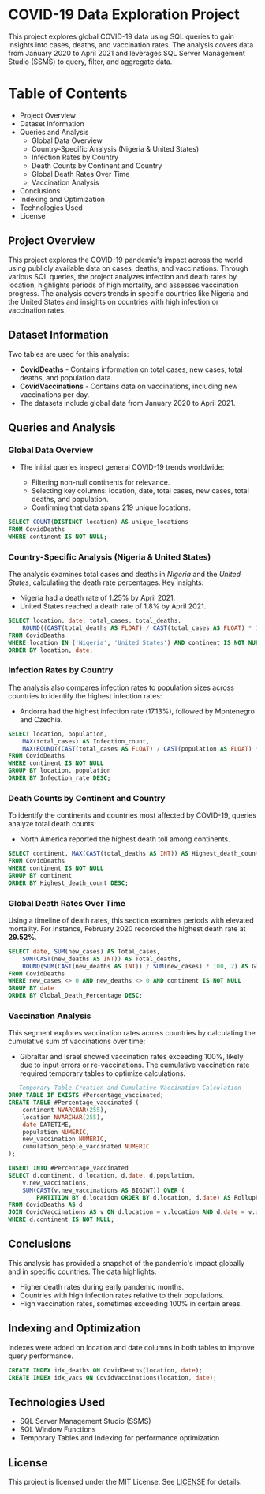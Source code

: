 # COVID-19 Data Exploration Project

This project explores global COVID-19 data using SQL queries to gain insights into cases, deaths, and vaccination rates. The analysis covers data from January 2020 to April 2021 and leverages SQL Server Management Studio (SSMS) to query, filter, and aggregate data.

# Table of Contents
- Project Overview
- Dataset Information
- Queries and Analysis
   - Global Data Overview
   - Country-Specific Analysis (Nigeria & United States)
   - Infection Rates by Country
   - Death Counts by Continent and Country
   - Global Death Rates Over Time
   - Vaccination Analysis
- Conclusions
- Indexing and Optimization
- Technologies Used
- License

## Project Overview
This project explores the COVID-19 pandemic's impact across the world using publicly available data on cases, deaths, and vaccinations. Through various SQL queries, the project analyzes infection and death rates by location, highlights periods of high mortality, and assesses vaccination progress. The analysis covers trends in specific countries like Nigeria and the United States and insights on countries with high infection or vaccination rates.

## Dataset Information
Two tables are used for this analysis:

- **CovidDeaths** - Contains information on total cases, new cases, total deaths, and population data.
- **CovidVaccinations** - Contains data on vaccinations, including new vaccinations per day.
- The datasets include global data from January 2020 to April 2021.

## Queries and Analysis
### Global Data Overview
- The initial queries inspect general COVID-19 trends worldwide:

   - Filtering non-null continents for relevance.
   - Selecting key columns: location, date, total cases, new cases, total deaths, and population.
   - Confirming that data spans 219 unique locations.
     
```sql
SELECT COUNT(DISTINCT location) AS unique_locations
FROM CovidDeaths
WHERE continent IS NOT NULL;
```


### Country-Specific Analysis (Nigeria & United States)

The analysis examines total cases and deaths in *Nigeria* and the *United States*, calculating the death rate percentages. Key insights:
- Nigeria had a death rate of 1.25% by April 2021.
- United States reached a death rate of 1.8% by April 2021.
  
```sql
SELECT location, date, total_cases, total_deaths,
    ROUND((CAST(total_deaths AS FLOAT) / CAST(total_cases AS FLOAT) * 100), 2) AS DeathPercentage
FROM CovidDeaths
WHERE location IN ('Nigeria', 'United States') AND continent IS NOT NULL
ORDER BY location, date;
```


### Infection Rates by Country

The analysis also compares infection rates to population sizes across countries to identify the highest infection rates:
- Andorra had the highest infection rate (17.13%), followed by Montenegro and Czechia.
  
```sql
SELECT location, population,
    MAX(total_cases) AS Infection_count,
    MAX(ROUND((CAST(total_cases AS FLOAT) / CAST(population AS FLOAT) * 100), 2)) AS Infection_rate
FROM CovidDeaths
WHERE continent IS NOT NULL
GROUP BY location, population
ORDER BY Infection_rate DESC;
```

### Death Counts by Continent and Country
To identify the continents and countries most affected by COVID-19, queries analyze total death counts:
- North America reported the highest death toll among continents.
  
```sql
SELECT continent, MAX(CAST(total_deaths AS INT)) AS Highest_death_count
FROM CovidDeaths
WHERE continent IS NOT NULL
GROUP BY continent
ORDER BY Highest_death_count DESC;
```

### Global Death Rates Over Time
Using a timeline of death rates, this section examines periods with elevated mortality. For instance, February 2020 recorded the highest death rate at **29.52%**.

```sql
SELECT date, SUM(new_cases) AS Total_cases,
    SUM(CAST(new_deaths AS INT)) AS Total_deaths,
    ROUND(SUM(CAST(new_deaths AS INT)) / SUM(new_cases) * 100, 2) AS Global_Death_Percentage
FROM CovidDeaths
WHERE new_cases <> 0 AND new_deaths <> 0 AND continent IS NOT NULL
GROUP BY date
ORDER BY Global_Death_Percentage DESC;
```

### Vaccination Analysis
This segment explores vaccination rates across countries by calculating the cumulative sum of vaccinations over time:
- Gibraltar and Israel showed vaccination rates exceeding 100%, likely due to input errors or re-vaccinations.
The cumulative vaccination rate required temporary tables to optimize calculations.

```sql
-- Temporary Table Creation and Cumulative Vaccination Calculation
DROP TABLE IF EXISTS #Percentage_vaccinated;
CREATE TABLE #Percentage_vaccinated (
    continent NVARCHAR(255),
    location NVARCHAR(255),
    date DATETIME,
    population NUMERIC,
    new_vaccination NUMERIC,
    cumulation_people_vaccinated NUMERIC
);

INSERT INTO #Percentage_vaccinated
SELECT d.continent, d.location, d.date, d.population,
    v.new_vaccinations,
    SUM(CAST(v.new_vaccinations AS BIGINT)) OVER (
        PARTITION BY d.location ORDER BY d.location, d.date) AS RollupPeopleVaccinated
FROM CovidDeaths AS d
JOIN CovidVaccinations AS v ON d.location = v.location AND d.date = v.date
WHERE d.continent IS NOT NULL;
```

## Conclusions
This analysis has provided a snapshot of the pandemic's impact globally and in specific countries. The data highlights:
- Higher death rates during early pandemic months.
- Countries with high infection rates relative to their populations.
- High vaccination rates, sometimes exceeding 100% in certain areas.
  
## Indexing and Optimization
Indexes were added on location and date columns in both tables to improve query performance.

```sql
CREATE INDEX idx_deaths ON CovidDeaths(location, date);
CREATE INDEX idx_vacs ON CovidVaccinations(location, date);
```

## Technologies Used
- SQL Server Management Studio (SSMS)
- SQL Window Functions
- Temporary Tables and Indexing for performance optimization
  
## License
This project is licensed under the MIT License. See [LICENSE](https://opensource.org/licenses/MIT) for details.
